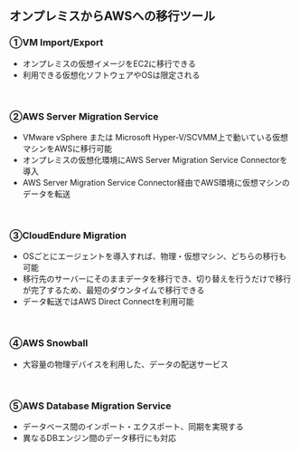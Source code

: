 ## オンプレミスからAWSへの移行ツール

### ①VM Import/Export
- オンプレミスの仮想イメージをEC2に移行できる
- 利用できる仮想化ソフトウェアやOSは限定される
<br/>

### ②AWS Server Migration Service
- VMware vSphere または Microsoft Hyper-V/SCVMM上で動いている仮想マシンをAWSに移行可能
- オンプレミスの仮想化環境にAWS Server Migration Service Connectorを導入
- AWS Server Migration Service Connector経由でAWS環境に仮想マシンのデータを転送
<br/>

### ③CloudEndure Migration
- OSごとにエージェントを導入すれば、物理・仮想マシン、どちらの移行も可能
- 移行先のサーバーにそのままデータを移行でき、切り替えを行うだけで移行が完了するため、最短のダウンタイムで移行できる
- データ転送ではAWS Direct Connectを利用可能
<br/>

### ④AWS Snowball
- 大容量の物理デバイスを利用した、データの配送サービス
<br/>

### ⑤AWS Database Migration Service
- データベース間のインポート・エクスポート、同期を実現する
- 異なるDBエンジン間のデータ移行にも対応
